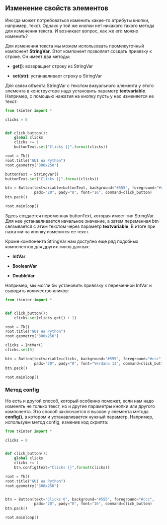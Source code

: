 ## Изменение свойств элементов

Иногда может потребоваться изменить какие-то атрибуты кнопки, например, текст. Однако у той же кнопки нет никакого такого метода для изменения текста. 
И возникает вопрос, как же его можно изменить?

Для изменения текста мы можем использовать промежуточный компонент **StringVar**. Этот компонент позволяет создать привязку к строке. Он имеет два методы:

- **get()**: возвращает строку из StringVar

- **set(str)**: устанавливает строку в StringVar

Для связи объекта StringVar с текстом визуального элемента у этого элемента в конструкторе надо установить параметр **textvariable**. 
Например, с помощью нажатия на кнопку пусть у нас изменяется ее текст:

```py
from tkinter import *

clicks = 0


def click_button():
    global clicks
    clicks += 1
    buttonText.set("Clicks {}".format(clicks))

root = Tk()
root.title("GUI на Python")
root.geometry("300x250")

buttonText = StringVar()
buttonText.set("Clicks {}".format(clicks))

btn = Button(textvariable=buttonText, background="#555", foreground="#ccc",
             padx="20", pady="8", font="16", command=click_button)
btn.pack()

root.mainloop()
```

Здесь создается переменная buttonText, которая имеет тип StringVar. Для нее устанавливается начальное значение, а затем переменная btn связывается с этим текстом через параметр 
**textvariable**. В итоге при нажатии на кнопку изменится ее текст.





Кроме компонента StringVar нам доступно еще ряд подобных компонентов для других типов данных:

- **IntVar**

- **BooleanVar**

- **DoubleVar**

Например, мы могли бы установить привязку к переменной IntVar и выводить количество кликов:

```py
from tkinter import *


def click_button():
    clicks.set(clicks.get() + 1)

root = Tk()
root.title("GUI на Python")
root.geometry("300x250")

clicks = IntVar()
clicks.set(0)

btn = Button(textvariable=clicks, background="#555", foreground="#ccc",
             padx="20", pady="8", font="Verdana 13", command=click_button)
btn.pack()

root.mainloop()
```

### Метод config

Но есть и другой способ, который особенно поможет, если нам надо изменять не только текст, но и другие параметры кнопки или другого компонента. 
Это способ заключается в вызове у элемента метода **config()**, в котором и устанавливается нужный параметр. 
Например, используем метод config, изменив код скрипта:

```py
from tkinter import *

clicks = 0


def click_button():
    global clicks
    clicks += 1
    btn.config(text="Clicks {}".format(clicks))

root = Tk()
root.title("GUI на Python")
root.geometry("300x250")


btn = Button(text="Clicks 0", background="#555", foreground="#ccc",
             padx="20", pady="8", font="16", command=click_button)
btn.pack()

root.mainloop()
```

